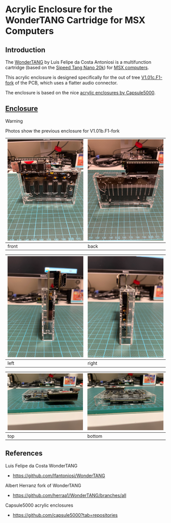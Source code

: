 # Acrylic Enclosure for the WonderTANG Cartridge for MSX Computers

## Introduction

The [WonderTANG](https://github.com/lfantoniosi/WonderTANG) by Luis Felipe da Costa Antoniosi is a multifunction cartridge (based on the [Sipeed Tang Nano 20k](https://wiki.sipeed.com/hardware/en/tang/tang-nano-20k/nano-20k.html)) for [MSX computers](https://en.wikipedia.org/wiki/MSX).

This acrylic enclosure is designed specifically for the out of tree [V1.01c.F1-fork](https://github.com/herraa1/WonderTANG/tree/topic/release-V1.01c.F1-fork) of the PCB, which uses a flatter audio connector.

The enclosure is based on the nice [acrylic enclosures by Capsule5000](https://github.com/capsule5000/CARTRIDGE_METHACRYLATE_MSX-EEPROM-Cartridge-64k).

## [Enclosure](enclosure/)

>[!WARNING]
> Photos show the previous enclosure for V1.01b.F1-fork
>

|[<img src="images/msx-wondertang-enclosure-front-IMG_5990.png" width="256"/>](images/msx-wondertang-enclosure-front-IMG_5990.png)|[<img src="images/msx-wondertang-enclosure-back-IMG_5991.png" width="256"/>](images/msx-wondertang-enclosure-back-IMG_5991.png)|
|-|-|
|front|back|

|[<img src="images/msx-wondertang-enclosure-left-IMG_5988.png" width="256"/>](images/msx-wondertang-enclosure-left-IMG_5988.png)|[<img src="images/msx-wondertang-enclosure-right-IMG_5989.png" width="256"/>](images/msx-wondertang-enclosure-right-IMG_5989.png)|
|-|-|
|left|right|

|[<img src="images/msx-wondertang-enclosure-top-IMG_5993.png" width="256"/>](images/msx-wondertang-enclosure-top-IMG_5993.png)|[<img src="images/msx-wondertang-enclosure-bottom-IMG_5992.png" width="256"/>](iimages/msx-wondertang-enclosure-bottom-IMG_5992.png)|
|-|-|
|top|bottom|

## References

Luis Felipe da Costa WonderTANG
* https://github.com/lfantoniosi/WonderTANG

Albert Herranz fork of WonderTANG
* https://github.com/herraa1/WonderTANG/branches/all

Capsule5000 acrylic enclosures
* https://github.com/capsule5000?tab=repositories

